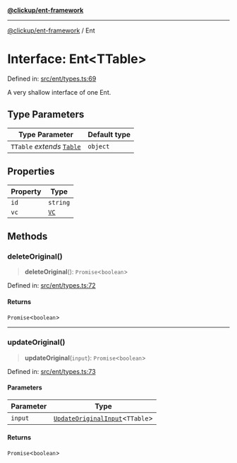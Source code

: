 [**@clickup/ent-framework**](../README.md)

***

[@clickup/ent-framework](../globals.md) / Ent

# Interface: Ent\<TTable\>

Defined in: [src/ent/types.ts:69](https://github.com/clickup/ent-framework/blob/master/src/ent/types.ts#L69)

A very shallow interface of one Ent.

## Type Parameters

| Type Parameter | Default type |
| ------ | ------ |
| `TTable` *extends* [`Table`](../type-aliases/Table.md) | `object` |

## Properties

| Property | Type |
| ------ | ------ |
| <a id="id"></a> `id` | `string` |
| <a id="vc"></a> `vc` | [`VC`](../classes/VC.md) |

## Methods

### deleteOriginal()

> **deleteOriginal**(): `Promise`\<`boolean`\>

Defined in: [src/ent/types.ts:72](https://github.com/clickup/ent-framework/blob/master/src/ent/types.ts#L72)

#### Returns

`Promise`\<`boolean`\>

***

### updateOriginal()

> **updateOriginal**(`input`): `Promise`\<`boolean`\>

Defined in: [src/ent/types.ts:73](https://github.com/clickup/ent-framework/blob/master/src/ent/types.ts#L73)

#### Parameters

| Parameter | Type |
| ------ | ------ |
| `input` | [`UpdateOriginalInput`](../type-aliases/UpdateOriginalInput.md)\<`TTable`\> |

#### Returns

`Promise`\<`boolean`\>
